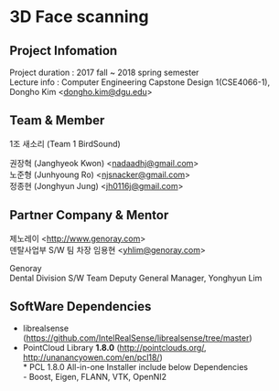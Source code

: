 # 3D Face scanning

## Project Infomation
Project duration : 2017 fall ~ 2018 spring semester  
Lecture info : Computer Engineering Capstone Design 1(CSE4066-1), Dongho Kim <<dongho.kim@dgu.edu>>

## Team & Member
1조 새소리 (Team 1 BirdSound)

권장혁 (Janghyeok Kwon) <<nadaadhj@gmail.com>>  
노준형 (Junhyoung Ro) <<njsnacker@gmail.com>>  
정종현 (Jonghyun Jung) <<jh0116j@gmail.com>>  

## Partner Company & Mentor
제노레이 <<http://www.genoray.com>>  
덴탈사업부 S/W 팀 차장 임용현 <<yhlim@genoray.com>>

Genoray  
Dental Division S/W Team Deputy General Manager, Yonghyun Lim

## SoftWare Dependencies
- librealsense (https://github.com/IntelRealSense/librealsense/tree/master)
- PointCloud Library **1.8.0** (http://pointclouds.org/, http://unanancyowen.com/en/pcl18/)  
 \* PCL 1.8.0 All-in-one Installer include below Dependencies  
 \- Boost, Eigen, FLANN, VTK, OpenNI2
